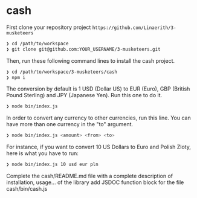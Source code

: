 # cash

First clone your repository project `https://github.com/Linaerith/3-musketeers`

```sh
❯ cd /path/to/workspace
❯ git clone git@github.com:YOUR_USERNAME/3-musketeers.git
```

Then, run these following command lines to install the cash project.

```sh
❯ cd /path/to/workspace/3-musketeers/cash
❯ npm i
```

The conversion by default is 1 USD (Dollar US) to EUR (Euro), GBP (British Pound Sterling) and JPY (Japanese Yen).
Run this one to do it.
```sh
❯ node bin/index.js
```

In order to convert any currency to other currencies, run this line. You can have more than one currency in the "to" argument.
```sh
❯ node bin/index.js <amount> <from> <to>
```
For instance, if you want to convert 10 US Dollars to Euro and Polish Zloty, here is what you have to run: 
```sh
❯ node bin/index.js 10 usd eur pln
```


Complete the cash/README.md file with a complete description of installation, usage... of the library
add JSDOC function block for the file cash/bin/cash.js
